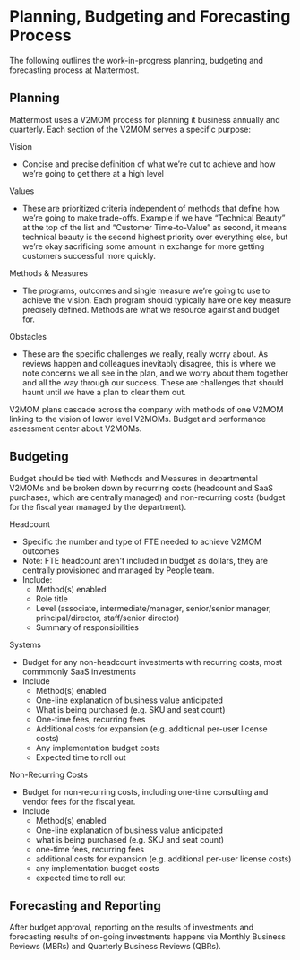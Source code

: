# Planning, Budgeting and Forecasting Process

The following outlines the work-in-progress planning, budgeting and forecasting process at Mattermost. 

## Planning 

Mattermost uses a V2MOM process for planning it business annually and quarterly. Each section of the V2MOM serves a specific purpose: 

Vision 
- Concise and precise definition of what we’re out to achieve and how we’re going to get there at a high level

Values 
- These are prioritized criteria independent of methods that define how we’re going to make trade-offs. Example if we have “Technical Beauty” at the top of the list and “Customer Time-to-Value” as second, it means technical beauty is the second highest priority over everything else, but we’re okay sacrificing some amount in exchange for more getting customers successful more quickly. 

Methods & Measures 
- The programs, outcomes and single measure we’re going to use to achieve the vision. Each program should typically have one key measure precisely defined. Methods are what we resource against and budget for. 

Obstacles 
- These are the specific challenges we really, really worry about. As reviews happen and colleagues inevitably disagree, this is where we note concerns we all see in the plan, and we worry about them together and all the way through our success. These are challenges that should haunt until we have a plan to clear them out. 

V2MOM plans cascade across the company with methods of one V2MOM linking to the vision of lower level V2MOMs. Budget and performance assessment center about V2MOMs. 

## Budgeting 

Budget should be tied with Methods and Measures in departmental V2MOMs and be broken down by recurring costs (headcount and SaaS purchases, which are centrally managed) and non-recurring costs (budget for the fiscal year managed by the department).  

Headcount 
- Specific the number and type of FTE needed to achieve V2MOM outcomes 
- Note: FTE headcount aren't included in budget as dollars, they are centrally provisioned and managed by People team. 
- Include: 
  - Method(s) enabled 
  - Role title
  - Level (associate, intermediate/manager, senior/senior manager, principal/director, staff/senior director)
  - Summary of responsibilities 
 
Systems 
- Budget for any non-headcount investments with recurring costs, most commmonly SaaS investments
- Include 
  - Method(s) enabled 
  - One-line explanation of business value anticipated
  - What is being purchased (e.g. SKU and seat count)
  - One-time fees, recurring fees
  - Additional costs for expansion (e.g. additional per-user license costs)
  - Any implementation budget costs
  - Expected time to roll out   

Non-Recurring Costs 
- Budget for non-recurring costs, including one-time consulting and vendor fees for the fiscal year. 
- Include
  - Method(s) enabled 
  - One-line explanation of business value anticipated
  - what is being purchased (e.g. SKU and seat count)
  - one-time fees, recurring fees
  - additional costs for expansion (e.g. additional per-user license costs)
  - any implementation budget costs
  - expected time to roll out   

## Forecasting and Reporting 

After budget approval, reporting on the results of investments and forecasting results of on-going investments happens via Monthly Business Reviews (MBRs) and Quarterly Business Reviews (QBRs). 
